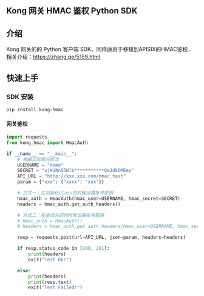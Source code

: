 ## Kong 网关 HMAC 鉴权 Python SDK 

## 介绍
Kong 网关的的 Python 客户端 SDK，同样适用于移植到APISIX的HMAC鉴权，相关介绍：https://zhang.ge/5159.html

## 快速上手
### SDK 安装
```shell
pip install kong-hmac
```

#### 网关鉴权
```python
import requests
from kong_hmac import HmacAuth

if __name__ == "__main__":
    # 根据实际情况修改
    USERNAME = "demo"
    SECRET = "ujHURnS5Wlb***********QmJdkDMEep"
    API_URL = "http://xxx.xxx.com/hmac_test"
    param = {"xxx": {"xxxx": "xxx"}}

    # 方式一：在初始化class的时候设置账号密钥
    hmac_auth = HmacAuth(hmac_user=USERNAME, hmac_secret=SECRET)
    headers = hmac_auth.get_auth_headers()

    # 方式二：在生成头部的时候设置账号密钥
    # hmac_auth = HmacAuth()
    # headers = hmac_auth.get_auth_headers(hmac_user=USERNAME, hmac_secret=SECRET)

    resp = requests.post(url=API_URL, json=param, headers=headers)

    if resp.status_code in [200, 201]:
        print(headers)
        exit("Test OK!")

    else:
        print(headers)
        print(resp.text)
        exit("Test Failed!")

```
